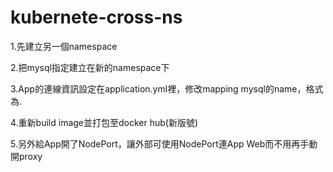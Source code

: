 # kubernete-cross-ns

1.先建立另一個namespace

2.把mysql指定建立在新的namespace下

3.App的連線資訊設定在application.yml裡，修改mapping mysql的name，格式為<Service Name>.<Namespace Name>
  
4.重新build image並打包至docker hub(新版號)
  

5.另外給App開了NodePort，讓外部可使用NodePort連App Web而不用再手動開proxy
